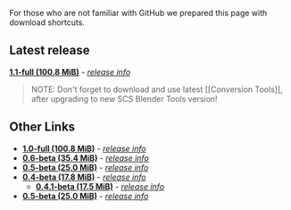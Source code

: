 For those who are not familiar with GitHub we prepared this page with download shortcuts.


## Latest release

[**1.1-full (100.8 MiB)**](https://github.com/SCSSoftware/BlenderTools/archive/v1.1.zip) - [_release info_](https://github.com/SCSSoftware/BlenderTools/releases/tag/v1.1)

> NOTE: Don't forget to download and use latest [[Conversion Tools]], after upgrading to new SCS Blender Tools version!


## Other Links

* [**1.0-full (100.8 MiB)**](https://github.com/SCSSoftware/BlenderTools/archive/v1.0.zip) - [_release info_](https://github.com/SCSSoftware/BlenderTools/releases/tag/v1.0)
* [**0.6-beta (35.4 MiB)**](https://github.com/SCSSoftware/BlenderTools/archive/v0.6.zip) - [_release info_](https://github.com/SCSSoftware/BlenderTools/releases/tag/v0.6)
* [**0.5-beta (25.0 MiB)**](https://github.com/SCSSoftware/BlenderTools/archive/v0.5.zip) - [_release info_](https://github.com/SCSSoftware/BlenderTools/releases/tag/v0.5)
* [**0.4-beta (17.8 MiB)**](https://github.com/SCSSoftware/BlenderTools/archive/v0.4.zip) - [_release info_](https://github.com/SCSSoftware/BlenderTools/releases/tag/v0.4)
  * [**0.4.1-beta (17.5 MiB)**](https://github.com/SCSSoftware/BlenderTools/archive/v0.4.1.zip) - [_release info_](https://github.com/SCSSoftware/BlenderTools/releases/tag/v0.4.1)
* [**0.5-beta (25.0 MiB)**](https://github.com/SCSSoftware/BlenderTools/archive/v0.5.zip) - [_release info_](https://github.com/SCSSoftware/BlenderTools/releases/tag/v0.5)

